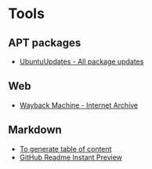 # Tools
## APT packages
* [UbuntuUpdates - All package updates](https://www.ubuntuupdates.org/)

## Web
* [Wayback Machine - Internet Archive](https://web.archive.org/)

## Markdown
* [To generate table of content](https://github.com/thlorenz/doctoc)
* [GitHub Readme Instant Preview](https://github.com/joeyespo/grip)
